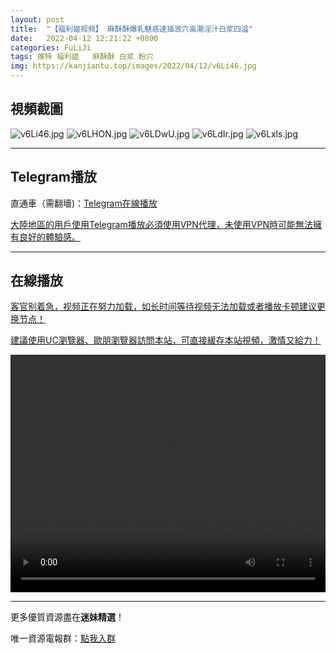 ```yaml
---
layout: post
title:  "【福利姬视频】 麻酥酥爆乳魅惑速插浪穴高潮淫汁白浆四溢"
date:   2022-04-12 12:21:22 +0800
categories: FuLiJi
tags: 推特 福利姬   麻酥酥 白浆 粉穴
img: https://kanjiantu.top/images/2022/04/12/v6Li46.jpg
---
```



## 視頻截圖

![v6Li46.jpg](https://kanjiantu.top/images/2022/04/12/v6Li46.jpg)
![v6LHON.jpg](https://kanjiantu.top/images/2022/04/12/v6LHON.jpg)
![v6LDwU.jpg](https://kanjiantu.top/images/2022/04/12/v6LDwU.jpg)
![v6LdIr.jpg](https://kanjiantu.top/images/2022/04/12/v6LdIr.jpg)
![v6Lxls.jpg](https://kanjiantu.top/images/2022/04/12/v6Lxls.jpg)

* * *
## Telegram播放

直通車（需翻墻)：[Telegram在線播放](https://t.me/mimeijingxuan/627)

<u>大陸地區的用戶使用Telegram播放必須使用VPN代理，未使用VPN時可能無法擁有良好的體驗感。</u> 
* * *
## 在線播放
<u>客官别着急，视频正在努力加载，如长时间等待视频无法加载或者播放卡顿建议更换节点！</u>

<u>建議使用UC瀏覽器、歐朋瀏覽器訪問本站，可直接緩存本站視頻，激情又給力！</u>
<center><video src="https://cdn.publer.io/uploads/videos/6252031fdb279740e76d8c9b/5190403e7c34c02684699073fcfc7ff3.mp4" width="100%" height="380px" controls="controls"></video></center>

* * *
更多優質資源盡在**迷妹精選**！

唯一資源電報群：[點我入群](https://t.me/mimeijingxuan)


